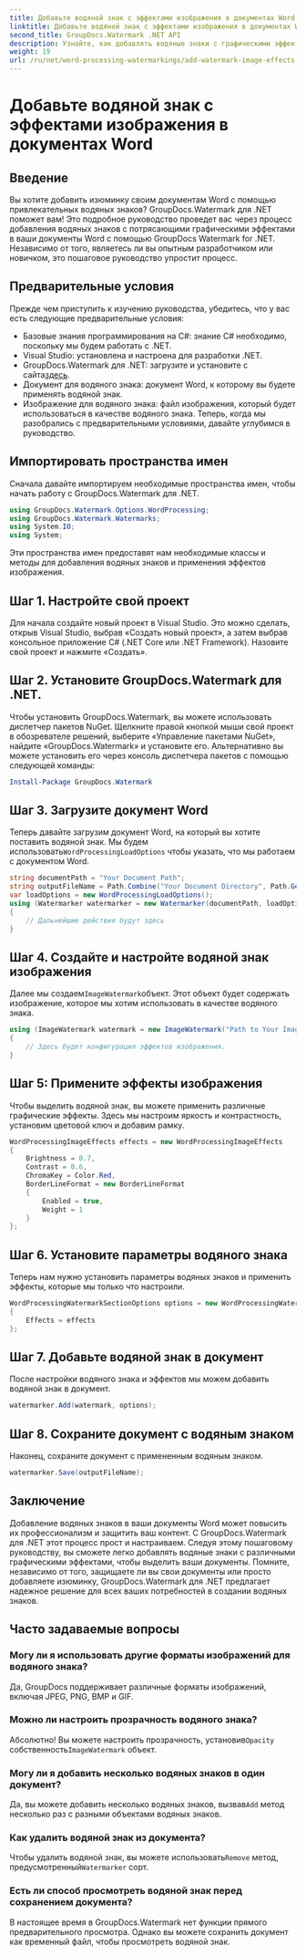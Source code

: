 ```yaml
---
title: Добавьте водяной знак с эффектами изображения в документах Word
linktitle: Добавьте водяной знак с эффектами изображения в документах Word
second_title: GroupDocs.Watermark .NET API
description: Узнайте, как добавлять водяные знаки с графическими эффектами в документы Word с помощью GroupDocs.Watermark для .NET. Следуйте нашему пошаговому руководству, чтобы получить потрясающие результаты.
weight: 19
url: /ru/net/word-processing-watermarkings/add-watermark-image-effects-word-docs/
---
```


# Добавьте водяной знак с эффектами изображения в документах Word

## Введение
Вы хотите добавить изюминку своим документам Word с помощью привлекательных водяных знаков? GroupDocs.Watermark для .NET поможет вам! Это подробное руководство проведет вас через процесс добавления водяных знаков с потрясающими графическими эффектами в ваши документы Word с помощью GroupDocs Watermark for .NET. Независимо от того, являетесь ли вы опытным разработчиком или новичком, это пошаговое руководство упростит процесс.
## Предварительные условия
Прежде чем приступить к изучению руководства, убедитесь, что у вас есть следующие предварительные условия:
- Базовые знания программирования на C#: знание C# необходимо, поскольку мы будем работать с .NET.
- Visual Studio: установлена и настроена для разработки .NET.
-  GroupDocs.Watermark для .NET: загрузите и установите с сайта[здесь](https://releases.groupdocs.com/Watermark/net/).
- Документ для водяного знака: документ Word, к которому вы будете применять водяной знак.
- Изображение для водяного знака: файл изображения, который будет использоваться в качестве водяного знака.
Теперь, когда мы разобрались с предварительными условиями, давайте углубимся в руководство.
## Импортировать пространства имен
Сначала давайте импортируем необходимые пространства имен, чтобы начать работу с GroupDocs.Watermark для .NET.
```csharp
using GroupDocs.Watermark.Options.WordProcessing;
using GroupDocs.Watermark.Watermarks;
using System.IO;
using System;
```
Эти пространства имен предоставят нам необходимые классы и методы для добавления водяных знаков и применения эффектов изображения.
## Шаг 1. Настройте свой проект
Для начала создайте новый проект в Visual Studio. Это можно сделать, открыв Visual Studio, выбрав «Создать новый проект», а затем выбрав консольное приложение C# (.NET Core или .NET Framework). Назовите свой проект и нажмите «Создать».
## Шаг 2. Установите GroupDocs.Watermark для .NET.
Чтобы установить GroupDocs.Watermark, вы можете использовать диспетчер пакетов NuGet. Щелкните правой кнопкой мыши свой проект в обозревателе решений, выберите «Управление пакетами NuGet», найдите «GroupDocs.Watermark» и установите его.
Альтернативно вы можете установить его через консоль диспетчера пакетов с помощью следующей команды:
```powershell
Install-Package GroupDocs.Watermark
```
## Шаг 3. Загрузите документ Word
 Теперь давайте загрузим документ Word, на который вы хотите поставить водяной знак. Мы будем использовать`WordProcessingLoadOptions` чтобы указать, что мы работаем с документом Word.
```csharp
string documentPath = "Your Document Path";
string outputFileName = Path.Combine("Your Document Directory", Path.GetFileName(documentPath));
var loadOptions = new WordProcessingLoadOptions();
using (Watermarker watermarker = new Watermarker(documentPath, loadOptions))
{
    // Дальнейшие действия будут здесь
}
```
## Шаг 4. Создайте и настройте водяной знак изображения
 Далее мы создаем`ImageWatermark`объект. Этот объект будет содержать изображение, которое мы хотим использовать в качестве водяного знака.
```csharp
using (ImageWatermark watermark = new ImageWatermark("Path to Your Image"))
{
    // Здесь будет конфигурация эффектов изображения.
}
```
## Шаг 5: Примените эффекты изображения
Чтобы выделить водяной знак, вы можете применить различные графические эффекты. Здесь мы настроим яркость и контрастность, установим цветовой ключ и добавим рамку.
```csharp
WordProcessingImageEffects effects = new WordProcessingImageEffects
{
    Brightness = 0.7,
    Contrast = 0.6,
    ChromaKey = Color.Red,
    BorderLineFormat = new BorderLineFormat
    {
        Enabled = true,
        Weight = 1
    }
};
```
## Шаг 6. Установите параметры водяного знака
Теперь нам нужно установить параметры водяных знаков и применить эффекты, которые мы только что настроили.
```csharp
WordProcessingWatermarkSectionOptions options = new WordProcessingWatermarkSectionOptions
{
    Effects = effects
};
```
## Шаг 7. Добавьте водяной знак в документ
После настройки водяного знака и эффектов мы можем добавить водяной знак в документ.
```csharp
watermarker.Add(watermark, options);
```
## Шаг 8. Сохраните документ с водяным знаком
Наконец, сохраните документ с примененным водяным знаком. 
```csharp
watermarker.Save(outputFileName);
```
## Заключение
Добавление водяных знаков в ваши документы Word может повысить их профессионализм и защитить ваш контент. С GroupDocs.Watermark для .NET этот процесс прост и настраиваем. Следуя этому пошаговому руководству, вы сможете легко добавлять водяные знаки с различными графическими эффектами, чтобы выделить ваши документы. 
Помните, независимо от того, защищаете ли вы свои документы или просто добавляете изюминку, GroupDocs.Watermark для .NET предлагает надежное решение для всех ваших потребностей в создании водяных знаков. 
## Часто задаваемые вопросы
### Могу ли я использовать другие форматы изображений для водяного знака?
Да, GroupDocs поддерживает различные форматы изображений, включая JPEG, PNG, BMP и GIF.
### Можно ли настроить прозрачность водяного знака?
 Абсолютно! Вы можете настроить прозрачность, установив`Opacity` собственность`ImageWatermark` объект.
### Могу ли я добавить несколько водяных знаков в один документ?
 Да, вы можете добавить несколько водяных знаков, вызвав`Add` метод несколько раз с разными объектами водяных знаков.
### Как удалить водяной знак из документа?
 Чтобы удалить водяной знак, вы можете использовать`Remove` метод, предусмотренный`Watermarker` сорт.
### Есть ли способ просмотреть водяной знак перед сохранением документа?
В настоящее время в GroupDocs.Watermark нет функции прямого предварительного просмотра. Однако вы можете сохранить документ как временный файл, чтобы просмотреть водяной знак.